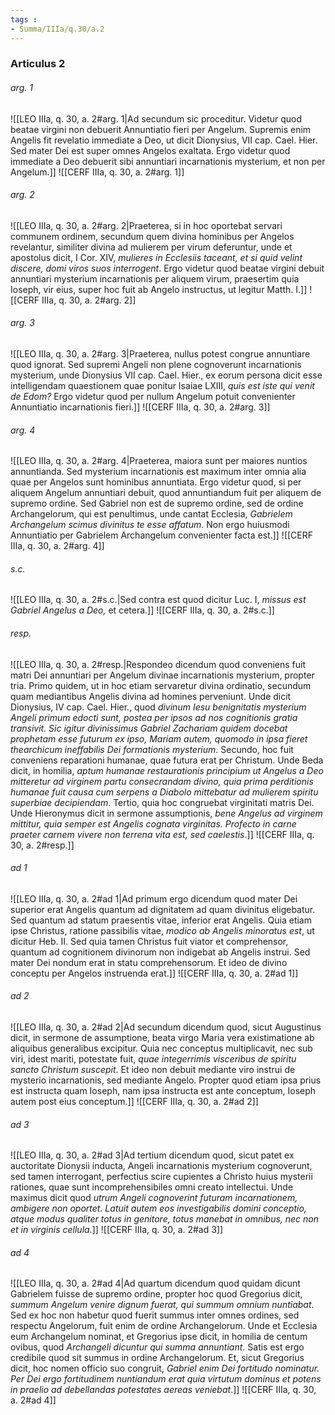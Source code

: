 ```yaml
---
tags : 
- Summa/IIIa/q.30/a.2
---
```


### Articulus 2

###### arg. 1
![[LEO IIIa, q. 30, a. 2#arg. 1|Ad secundum sic proceditur. Videtur quod beatae virgini non debuerit Annuntiatio fieri per Angelum. Supremis enim Angelis fit revelatio immediate a Deo, ut dicit Dionysius, VII cap. Cael. Hier. Sed mater Dei est super omnes Angelos exaltata. Ergo videtur quod immediate a Deo debuerit sibi annuntiari incarnationis mysterium, et non per Angelum.]]
![[CERF IIIa, q. 30, a. 2#arg. 1]]

###### arg. 2
![[LEO IIIa, q. 30, a. 2#arg. 2|Praeterea, si in hoc oportebat servari communem ordinem, secundum quem divina hominibus per Angelos revelantur, similiter divina ad mulierem per virum deferuntur, unde et apostolus dicit, I Cor. XIV, *mulieres in Ecclesiis taceant, et si quid velint discere, domi viros suos interrogent*. Ergo videtur quod beatae virgini debuit annuntiari mysterium incarnationis per aliquem virum, praesertim quia Ioseph, vir eius, super hoc fuit ab Angelo instructus, ut legitur Matth. I.]]
![[CERF IIIa, q. 30, a. 2#arg. 2]]

###### arg. 3
![[LEO IIIa, q. 30, a. 2#arg. 3|Praeterea, nullus potest congrue annuntiare quod ignorat. Sed supremi Angeli non plene cognoverunt incarnationis mysterium, unde Dionysius VII cap. Cael. Hier., ex eorum persona dicit esse intelligendam quaestionem quae ponitur Isaiae LXIII, *quis est iste qui venit de Edom?* Ergo videtur quod per nullum Angelum potuit convenienter Annuntiatio incarnationis fieri.]]
![[CERF IIIa, q. 30, a. 2#arg. 3]]

###### arg. 4
![[LEO IIIa, q. 30, a. 2#arg. 4|Praeterea, maiora sunt per maiores nuntios annuntianda. Sed mysterium incarnationis est maximum inter omnia alia quae per Angelos sunt hominibus annuntiata. Ergo videtur quod, si per aliquem Angelum annuntiari debuit, quod annuntiandum fuit per aliquem de supremo ordine. Sed Gabriel non est de supremo ordine, sed de ordine Archangelorum, qui est penultimus, unde cantat Ecclesia, *Gabrielem Archangelum scimus divinitus te esse affatum*. Non ergo huiusmodi Annuntiatio per Gabrielem Archangelum convenienter facta est.]]
![[CERF IIIa, q. 30, a. 2#arg. 4]]

###### s.c.
![[LEO IIIa, q. 30, a. 2#s.c.|Sed contra est quod dicitur Luc. I, *missus est Gabriel Angelus a Deo,* et cetera.]]
![[CERF IIIa, q. 30, a. 2#s.c.]]

###### resp.
![[LEO IIIa, q. 30, a. 2#resp.|Respondeo dicendum quod conveniens fuit matri Dei annuntiari per Angelum divinae incarnationis mysterium, propter tria. Primo quidem, ut in hoc etiam servaretur divina ordinatio, secundum quam mediantibus Angelis divina ad homines perveniunt. Unde dicit Dionysius, IV cap. Cael. Hier., quod *divinum Iesu benignitatis mysterium Angeli primum edocti sunt, postea per ipsos ad nos cognitionis gratia transivit. Sic igitur divinissimus Gabriel Zachariam quidem docebat prophetam esse futurum ex ipso, Mariam autem, quomodo in ipsa fieret thearchicum ineffabilis Dei formationis mysterium*. Secundo, hoc fuit conveniens reparationi humanae, quae futura erat per Christum. Unde Beda dicit, in homilia, *aptum humanae restaurationis principium ut Angelus a Deo mitteretur ad virginem partu consecrandam divino, quia prima perditionis humanae fuit causa cum serpens a Diabolo mittebatur ad mulierem spiritu superbiae decipiendam*. Tertio, quia hoc congruebat virginitati matris Dei. Unde Hieronymus dicit in sermone assumptionis, *bene Angelus ad virginem mittitur, quia semper est Angelis cognata virginitas. Profecto in carne praeter carnem vivere non terrena vita est, sed caelestis*.]]
![[CERF IIIa, q. 30, a. 2#resp.]]

###### ad 1
![[LEO IIIa, q. 30, a. 2#ad 1|Ad primum ergo dicendum quod mater Dei superior erat Angelis quantum ad dignitatem ad quam divinitus eligebatur. Sed quantum ad statum praesentis vitae, inferior erat Angelis. Quia etiam ipse Christus, ratione passibilis vitae, *modico ab Angelis minoratus est*, ut dicitur Heb. II. Sed quia tamen Christus fuit viator et comprehensor, quantum ad cognitionem divinorum non indigebat ab Angelis instrui. Sed mater Dei nondum erat in statu comprehensorum. Et ideo de divino conceptu per Angelos instruenda erat.]]
![[CERF IIIa, q. 30, a. 2#ad 1]]

###### ad 2
![[LEO IIIa, q. 30, a. 2#ad 2|Ad secundum dicendum quod, sicut Augustinus dicit, in sermone de assumptione, beata virgo Maria vera existimatione ab aliquibus generalibus excipitur. Quia nec conceptus multiplicavit, nec sub viri, idest mariti, potestate fuit, *quae integerrimis visceribus de spiritu sancto Christum suscepit*. Et ideo non debuit mediante viro instrui de mysterio incarnationis, sed mediante Angelo. Propter quod etiam ipsa prius est instructa quam Ioseph, nam ipsa instructa est ante conceptum, Ioseph autem post eius conceptum.]]
![[CERF IIIa, q. 30, a. 2#ad 2]]

###### ad 3
![[LEO IIIa, q. 30, a. 2#ad 3|Ad tertium dicendum quod, sicut patet ex auctoritate Dionysii inducta, Angeli incarnationis mysterium cognoverunt, sed tamen interrogant, perfectius scire cupientes a Christo huius mysterii rationes, quae sunt incomprehensibiles omni creato intellectui. Unde maximus dicit quod *utrum Angeli cognoverint futuram incarnationem, ambigere non oportet. Latuit autem eos investigabilis domini conceptio, atque modus qualiter totus in genitore, totus manebat in omnibus, nec non et in virginis cellula*.]]
![[CERF IIIa, q. 30, a. 2#ad 3]]

###### ad 4
![[LEO IIIa, q. 30, a. 2#ad 4|Ad quartum dicendum quod quidam dicunt Gabrielem fuisse de supremo ordine, propter hoc quod Gregorius dicit, *summum Angelum venire dignum fuerat, qui summum omnium nuntiabat*. Sed ex hoc non habetur quod fuerit summus inter omnes ordines, sed respectu Angelorum, fuit enim de ordine Archangelorum. Unde et Ecclesia eum Archangelum nominat, et Gregorius ipse dicit, in homilia de centum ovibus, quod *Archangeli dicuntur qui summa annuntiant*. Satis est ergo credibile quod sit summus in ordine Archangelorum. Et, sicut Gregorius dicit, hoc nomen officio suo congruit, *Gabriel enim Dei fortitudo nominatur. Per Dei ergo fortitudinem nuntiandum erat quia virtutum dominus et potens in praelio ad debellandas potestates aereas veniebat*.]]
![[CERF IIIa, q. 30, a. 2#ad 4]]

